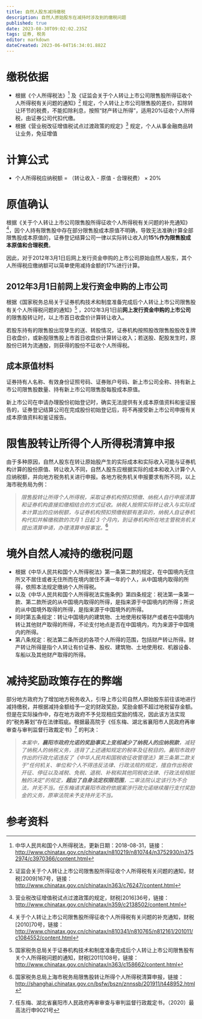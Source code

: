 ```yaml
---
title: 自然人股东减持缴税
description: 自然人原始股东在减持时涉及到的缴税问题
published: true
date: 2023-08-30T09:02:02.235Z
tags: 证券, 税务
editor: markdown
dateCreated: 2023-06-04T16:34:01.882Z
---
```


# 缴税依据
- 根据《个人所得税法》[^1] 及《证监会关于个人转让上市公司限售股所得征收个人所得税有关问题的通知》[^2] 规定，个人转让上市公司限售股的差价，扣除转让环节的税费，不能扣除利息，按照“财产转让所得”，适用20%征收个人所得税，由证券公司代扣代缴。
- 根据《营业税改征增值税试点过渡政策的规定》[^3] 规定，个人从事金融商品转让业务，免征增值

# 计算公式
- 个人所得税应纳税额 = （转让收入 - 原值 - 合理税费） × 20%

# 原值确认
根据《关于个人转让上市公司限售股所得征收个人所得税有关问题的补充通知》[^4]，因个人持有限售股中存在部分限售股成本原值不明确，导致无法准确计算全部限售股成本原值的，证券登记结算公司一律以实际转让收入的**15%**作为限售股**成本原值和合理税费**。

因此，对于2012年3月1日后网上发行资金申购的上市公司原始自然人股东，其个人所得税应缴纳额可以简单使用减持金额的17%进行计算。

## 2012年3月1日前网上发行资金申购的上市公司
根据《国家税务总局关于证券机构技术和制度准备完成后个人转让上市公司限售股有关个人所得税问题的通知》[^5] ，2012年3月1日前**网上发行资金申购的上市公司**的限售股转让时，以上市首日收盘价计算转让收入。

若股东持有的限售股出现孳生的送、转股情况，证券机构按照股改限售股股改复牌日收盘价，或新股限售股上市首日收盘价计算转让收入；若送股、配股发生时，原股份已转为流通股，则获得的股份不征收个人所得税。

## 成本原值材料
证券持有人名称、有效身份证照号码、证券账户号码、新上市公司全称、持有新上市公司限售股数量、持有新上市公司限售股每股成本原值。

新上市公司在申请办理股份初始登记时，确实无法提供有关成本原值资料和鉴证报告的，证券登记结算公司在完成股份初始登记后，将不再接受新上市公司申报有关成本原值资料和鉴证报告。

# 限售股转让所得个人所得税清算申报
由于多种原因，自然人股东在转让原始股产生的实际成本和实际收入可能与证券机构计算的股份原值、转让收入不同，自然人股东应根据实际的成本和收入计算个人应纳税额，并向地方税务机关进行申报。各地方税务机关申报要求有所不同，以上海市税务局为例：
> *限售股转让所得个人所得税，采取证券机构预扣预缴、纳税人自行申报清算和证券机构直接扣缴相结合的方式征收。纳税人按照实际转让收入与实际成本计算出的应纳税额，与证券机构预扣预缴税额有差异的，纳税人自证券机构代扣并解缴税款的次月 1 日起 3 个月内，到证券机构所在地主管税务机关提出清算申请，办理清算申报事宜。*[^6]

# 境外自然人减持的缴税问题
- 根据《中华人民共和国个人所得税法》第一条第二款的规定，在中国境内无住所又不居住或者无住所而在境内居住不满一年的个人，从中国境内取得的所得，依照本法规定缴纳个人所得税。
- 以及《中华人民共和国个人所得税法实施条例》第四条规定：税法第一条第一款、第二款所说的从中国境内取得的所得，是指来源于中国境内的所得；所说的从中国境外取得的所得，是指来源于中国境外的所得。
- 同时第五条规定：转让中国境内的建筑物、土地使用权等财产或者在中国境内转让其他财产取得的所得，不论支付地点是否在中国境内，均为来源于中国境内的所得。
- 第八条规定：税法第二条所说的各项个人所得的范围，包括财产转让所得。财产转让所得是指个人转让有价证券、股权、建筑物、土地使用权、机器设备、车船以及其他财产取得的所得。

# 减持奖励政策存在的弊端
部分地方政府为了增加地方税务收入，引导上市公司自然人原始股东前往该地进行减持缴税，并根据减持金额给予一定的财政奖励，奖励金额不超过地税留存金额。但是在实际操作中，存在地方政府不予兑现相应奖励的情况，因此该方法实现的“税务筹划”存在法律瑕疵。根据最高院于《任东梅、湖北省襄阳市人民政府再审审查与审判监督行政裁定书》[^7] 的判决：
> *本案中，**襄阳市政府允诺的奖励事实上变相减少了纳税人的应纳税款**，减轻了纳税人的纳税义务，违背了上述通知规定的税率及征税目的。襄阳市政府作出的行政允诺违反了《中华人民共和国税收征收管理法》第三条第二款关于“任何机关、单位和个人不得违反法律、行政法规的规定，擅自作出税收开征、停征以及减税、免税、退税、补税和其他同税收法律、行政法规相抵触的决定”的规定，**超出了自身法定权限范围**，二审法院认定该行为不合法，并无不当。任东梅请求襄阳市政府依据案涉行政允诺继续履行支付奖励金的义务，原审法院未予支持并无不当。*


# 参考资料
[^1]: 中华人民共和国个人所得税法，更新日期：2018-08-31，链接：http://www.chinatax.gov.cn/chinatax/n810219/n810744/n3752930/n3752974/c3970366/content.html
[^2]: 证监会关于个人转让上市公司限售股所得征收个人所得税有关问题的通知，财税[2009]167号，链接：http://www.chinatax.gov.cn/chinatax/n363/c76247/content.html
[^3]: 营业税改征增值税试点过渡政策的规定，财税[2016]36号，链接：http://www.chinatax.gov.cn/chinatax/n359/c2138502/content.html
[^4]: 关于个人转让上市公司限售股所得征收个人所得税有关问题的补充通知，财税[2010]70号，链接：http://www.chinatax.gov.cn/chinatax/n810341/n810765/n812161/201011/c1084552/content.html
[^5]: 国家税务总局关于证券机构技术和制度准备完成后个人转让上市公司限售股有关个人所得税问题的通知，财税[2011]108号，链接：http://www.chinatax.gov.cn/chinatax/n363/c158662/content.html
[^6]: 国家税务总局上海市税务局限售股转让所得个人所得税清算申报，链接：http://shanghai.chinatax.gov.cn/bsfw/bszn/znnssb/201911/t448952.html
[^7]: 任东梅、湖北省襄阳市人民政府再审审查与审判监督行政裁定书，（2020）最高法行申9021号